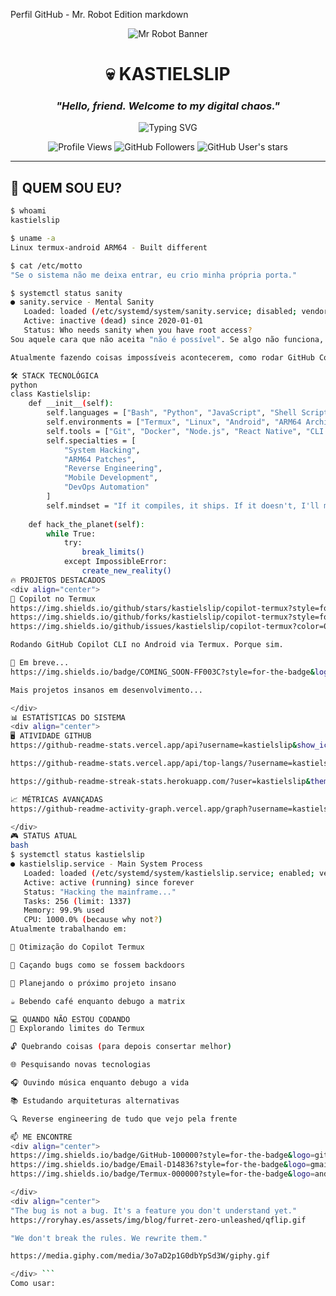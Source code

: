 Perfil GitHub - Mr. Robot Edition
markdown
<div align="center">

![Mr Robot Banner](https://media.giphy.com/media/l3q2K5jinAlChoCLS/giphy.gif)

# 💀 KASTIELSLIP
### *"Hello, friend. Welcome to my digital chaos."*

![Typing SVG](https://readme-typing-svg.demolab.com?font=Fira+Code&size=22&pause=1000&color=00FF41&center=true&vCenter=true&width=600&lines=root%40elliot%3A~%24+whoami+kastielslip;Hacker+%7C+Developer+%7C+Termux+Enthusiast;Breaking+Limits+Since+Day+One;Control+Is+An+Illusion)

![Profile Views](https://komarev.com/ghpvc/?username=kastielslip&color=00ff41&style=for-the-badge)
![GitHub Followers](https://img.shields.io/github/followers/kastielslip?color=00ff41&style=for-the-badge)
![GitHub User's stars](https://img.shields.io/github/stars/kastielslip?color=00ff41&style=for-the-badge)

</div>

---

## 🎯 QUEM SOU EU?

```bash
$ whoami
kastielslip

$ uname -a
Linux termux-android ARM64 - Built different

$ cat /etc/motto
"Se o sistema não me deixa entrar, eu crio minha própria porta."

$ systemctl status sanity
● sanity.service - Mental Sanity
   Loaded: loaded (/etc/systemd/system/sanity.service; disabled; vendor preset: enabled)
   Active: inactive (dead) since 2020-01-01
   Status: Who needs sanity when you have root access?
Sou aquele cara que não aceita "não é possível". Se algo não funciona, eu faço funcionar. Se não existe, eu crio.

Atualmente fazendo coisas impossíveis acontecerem, como rodar GitHub Copilot no Termux (sim, aquele da Microsoft, rodando num celular Android).

🛠️ STACK TECNOLÓGICA
python
class Kastielslip:
    def __init__(self):
        self.languages = ["Bash", "Python", "JavaScript", "Shell Script", "C++"]
        self.environments = ["Termux", "Linux", "Android", "ARM64 Architecture"]
        self.tools = ["Git", "Docker", "Node.js", "React Native", "CLI Tools"]
        self.specialties = [
            "System Hacking", 
            "ARM64 Patches", 
            "Reverse Engineering",
            "Mobile Development",
            "DevOps Automation"
        ]
        self.mindset = "If it compiles, it ships. If it doesn't, I'll make it compile."
    
    def hack_the_planet(self):
        while True:
            try:
                break_limits()
            except ImpossibleError:
                create_new_reality()
🔥 PROJETOS DESTACADOS
<div align="center">
🤖 Copilot no Termux
https://img.shields.io/github/stars/kastielslip/copilot-termux?style=for-the-badge&logo=github&color=00ff41
https://img.shields.io/github/forks/kastielslip/copilot-termux?style=for-the-badge&color=00ff41
https://img.shields.io/github/issues/kastielslip/copilot-termux?color=00ff41&style=for-the-badge

Rodando GitHub Copilot CLI no Android via Termux. Porque sim.

🚀 Em breve...
https://img.shields.io/badge/COMING_SOON-FF003C?style=for-the-badge&logo=github&logoColor=white

Mais projetos insanos em desenvolvimento...

</div>
📊 ESTATÍSTICAS DO SISTEMA
<div align="center">
🖥️ ATIVIDADE GITHUB
https://github-readme-stats.vercel.app/api?username=kastielslip&show_icons=true&theme=dark&hide_border=true&bg_color=0d1117&title_color=00ff41&icon_color=00ff41&text_color=c9d1d9&include_all_commits=true

https://github-readme-stats.vercel.app/api/top-langs/?username=kastielslip&layout=compact&theme=dark&hide_border=true&bg_color=0d1117&title_color=00ff41&text_color=c9d1d9&langs_count=8

https://github-readme-streak-stats.herokuapp.com/?user=kastielslip&theme=dark&hide_border=true&background=0d1117&ring=00ff41&fire=00ff41&currStreakLabel=00ff41

📈 MÉTRICAS AVANÇADAS
https://github-readme-activity-graph.vercel.app/graph?username=kastielslip&bg_color=0d1117&color=00ff41&line=00ff41&point=ffffff&area=true&hide_border=true

</div>
🎮 STATUS ATUAL
bash
$ systemctl status kastielslip
● kastielslip.service - Main System Process
   Loaded: loaded (/etc/systemd/system/kastielslip.service; enabled; vendor preset: enabled)
   Active: active (running) since forever
   Status: "Hacking the mainframe..."
   Tasks: 256 (limit: 1337)
   Memory: 99.9% used
   CPU: 1000.0% (because why not?)
Atualmente trabalhando em:

🔧 Otimização do Copilot Termux

🐛 Caçando bugs como se fossem backdoors

🚀 Planejando o próximo projeto insano

☕ Bebendo café enquanto debugo a matrix

💻 QUANDO NÃO ESTOU CODANDO
🎯 Explorando limites do Termux

🔓 Quebrando coisas (para depois consertar melhor)

🌐 Pesquisando novas tecnologias

🎧 Ouvindo música enquanto debugo a vida

📚 Estudando arquiteturas alternativas

🔍 Reverse engineering de tudo que vejo pela frente

📫 ME ENCONTRE
<div align="center">
https://img.shields.io/badge/GitHub-100000?style=for-the-badge&logo=github&logoColor=white
https://img.shields.io/badge/Email-D14836?style=for-the-badge&logo=gmail&logoColor=white
https://img.shields.io/badge/Termux-000000?style=for-the-badge&logo=android&logoColor=white

</div>
<div align="center">
"The bug is not a bug. It's a feature you don't understand yet."
https://roryhay.es/assets/img/blog/furret-zero-unleashed/qflip.gif

"We don't break the rules. We rewrite them."

https://media.giphy.com/media/3o7aD2p1G0dbYpSd3W/giphy.gif

</div> ```
Como usar:
